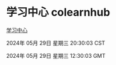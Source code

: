 # 学习中心 colearnhub
[学习中心](http://:56308/colearnhub/)

2024年 05月 29日 星期三 20:30:03 CST

2024年 05月 29日 星期三 12:30:03 GMT
